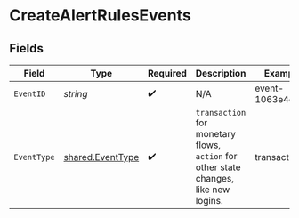 # CreateAlertRulesEvents


## Fields

| Field                                                                                 | Type                                                                                  | Required                                                                              | Description                                                                           | Example                                                                               |
| ------------------------------------------------------------------------------------- | ------------------------------------------------------------------------------------- | ------------------------------------------------------------------------------------- | ------------------------------------------------------------------------------------- | ------------------------------------------------------------------------------------- |
| `EventID`                                                                             | *string*                                                                              | :heavy_check_mark:                                                                    | N/A                                                                                   | event-1063e4e3e1                                                                      |
| `EventType`                                                                           | [shared.EventType](../../models/shared/eventtype.md)                                  | :heavy_check_mark:                                                                    | `transaction` for monetary flows, `action` for other state changes, like new logins.<br/> | transaction                                                                           |